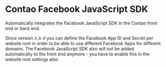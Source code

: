 Contao Facebook JavaScript SDK
=====================

Automatically integrates the Facebook JavaScript SDK in the Contao front end or back end.

Since version `3.0.0` you can define the Facebook App ID and Secret per website root in order to be able to use different Facebook Apps for different domains. The Facebook JavaScript SDK also will not be added automatically to the front end anymore - you have to enable this in the website root settings also.
